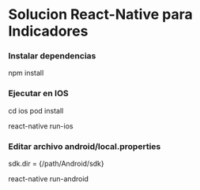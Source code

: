 # Solucion React-Native para Indicadores

### Instalar dependencias
npm install

### Ejecutar en IOS
cd ios
pod install

react-native run-ios

### Editar archivo android/local.properties
sdk.dir = {/path/Android/sdk}

react-native run-android